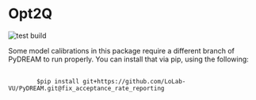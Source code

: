 # Opt2Q
![test build](https://github.com/LoLab-VU/Opt2Q/actions/workflows/python-package.yml/badge.svg?branch=master)

Some model calibrations in this package require a different branch of PyDREAM to run properly. 
You can install that via pip, using the following: 
<pre>
    <code>
        $pip install git+https://github.com/LoLab-VU/PyDREAM.git@fix_acceptance_rate_reporting 
    </code>
</pre>

